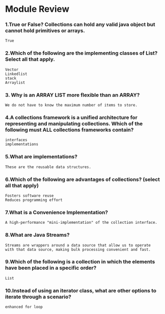
# Module Review



### 1.True or False? Collections can hold any valid java object but cannot hold primitives or arrays.

    True

### 2.Which of the following are the implementing classes of List? Select all that apply.
    Vector
    Linkedlist
    stack
    Arraylist

### 3. Why is an ARRAY LIST more flexible than an ARRAY?

    We do not have to know the maximum number of items to store.

### 4.A collections framework is a unified architecture for representing and manipulating collections. Which of the following must ALL collections frameworks contain?
    
    interfaces
    implementations

### 5.What are implementations?

    These are the reusable data structures.

### 6.Which of the following are advantages of collections? (select all that apply)

    Fosters software reuse
    Reduces programming effort

### 7.What is a Convenience Implementation?

    A high-performance "mini-implementation" of the collection interface.


### 8.What are Java Streams?

    Streams are wrappers around a data source that allow us to operate with that data source, making bulk processing convenient and fast.

### 9.Which of the following is a collection in which the elements have been placed in a specific order?
    List
### 10.Instead of using an iterator class, what are other options to iterate through a scenario?

    enhanced for loop

